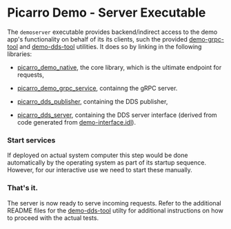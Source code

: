 Picarro Demo - Server Executable
====================================

The `demoserver` executable provides backend/indirect access to the demo app's functionality on behalf of its its clients, such the provided [demo-grpc-tool](../utils/grpc-tool) and [demo-dds-tool](../utils/dds-tool) utilities.  It does so by linking in the following libraries:

* [picarro_demo_native](../impl/native/README.md), the core library, which is the ultimate endpoint for requests,

* [picarro_demo_grpc_service](../impl/grpc/server), containng the gRPC server.

* [picarro_dds_publisher](../impl/dds/dds-publisher), containing the DDS publisher,

* [picarro_dds_server](../impl/dds/rpc-server), containing the DDS server interface (derived from code generated from [demo-interface.idl](../../idl/demo-interface.idl)).


### Start services

If deployed on actual system computer this step would be done automatically by the operating system as part of its startup sequence. However, for our interactive use we need to start these manually.

### That's it.

The server is now ready to serve incoming requests. Refer to the additional README files for the [demo-dds-tool](../utils/dds-tool/README.md) utilty for additional instructions on how to proceed with the actual tests.

